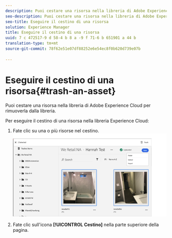 ```yaml
---
description: Puoi cestare una risorsa nella libreria di Adobe Experience Cloud per rimuoverla dalla libreria.
seo-description: Puoi cestare una risorsa nella libreria di Adobe Experience Cloud per rimuoverla dalla libreria.
seo-title: Eseguire il cestino di una risorsa
solution: Experience Manager
title: Eseguire il cestino di una risorsa
uuid: 7 c 472517-9 d 58-4 b 8 a -9 f 71-6 b 651901 a 44 b
translation-type: tm+mt
source-git-commit: 78f62e51e07df88252e6e54ec8f0b620d739e07b

---
```



# Eseguire il cestino di una risorsa{#trash-an-asset}

Puoi cestare una risorsa nella libreria di Adobe Experience Cloud per rimuoverla dalla libreria.

Per eseguire il cestino di una risorsa nella libreria Experience Cloud:

1. Fate clic su una o più risorse nel cestino. ![](assets/import_options_mulit_select_trash.png)

1. Fate clic sull'icona **[!UICONTROL Cestino]** nella parte superiore della pagina.

